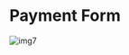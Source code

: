 # Payment Form
![img7](https://user-images.githubusercontent.com/89861784/183156807-7c44d832-7bc5-4b39-bdc4-51d16b0c4fc4.png)
